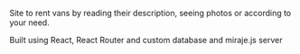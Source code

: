 Site to rent vans by reading their description, seeing photos or according to your need.

Built using React, React Router and custom database and miraje.js server
